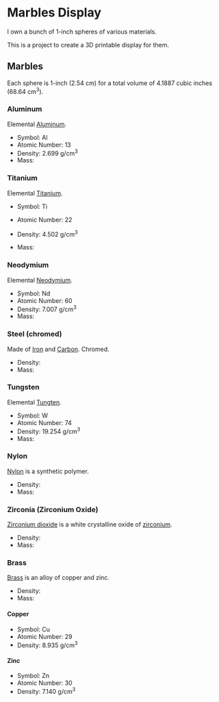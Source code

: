 # Marbles Display

I own a bunch of 1-inch spheres of various materials.

This is a project to create a 3D printable display for them.

## Marbles

Each sphere is 1-inch (2.54 cm) for a total volume of 4.1887 cubic inches (68.64 cm<sup>3</sup>).

### Aluminum

Elemental [Aluminum](https://en.wikipedia.org/wiki/Aluminium).

- Symbol: Al
- Atomic Number: 13
- Density: 	2.699 g/cm<sup>3</sup>
- Mass:

### Titanium

Elemental [Titanium](https://en.wikipedia.org/wiki/Titanium).

- Symbol: Ti
- Atomic Number: 22
- Density: 4.502 g/cm<sup>3</sup>


- Mass:

### Neodymium

Elemental [Neodymium](https://en.wikipedia.org/wiki/Neodymium).

- Symbol: Nd
- Atomic Number: 60
- Density: 7.007 g/cm<sup>3</sup>
- Mass:

### Steel (chromed)

Made of [Iron](https://en.wikipedia.org/wiki/Iron) and [Carbon](https://en.wikipedia.org/wiki/Carbon). Chromed.

- Density:
- Mass:

### Tungsten

Elemental [Tungten](https://en.wikipedia.org/wiki/Tungsten).

- Symbol: W
- Atomic Number: 74
- Density: 	19.254 g/cm<sup>3</sup>
- Mass:

### Nylon

[Nylon](https://en.wikipedia.org/wiki/Nylon) is a synthetic polymer.

- Density:
- Mass:

### Zirconia (Zirconium Oxide)

[Zirconium dioxide](https://en.wikipedia.org/wiki/Zirconium_dioxide) is a white
crystalline oxide of [zirconium](https://en.wikipedia.org/wiki/Zirconium).


- Density:
- Mass:

### Brass

[Brass](https://en.wikipedia.org/wiki/Brass) is an alloy of copper and zinc.

- Density:
- Mass:

#### Copper

- Symbol: Cu
- Atomic Number: 29
- Density: 8.935 g/cm<sup>3</sup>

#### Zinc

- Symbol: Zn
- Atomic Number:  30
- Density: 7.140 g/cm<sup>3</sup>

